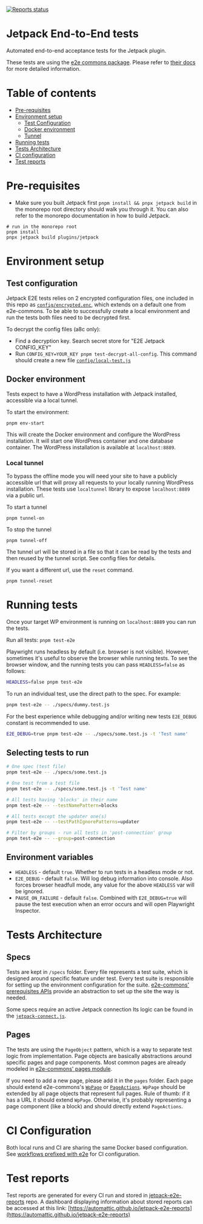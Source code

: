[![Reports status](https://img.shields.io/website?down_color=grey&down_message=Dashboard%20offline&style=for-the-badge&label=E2E%20TEST%20REPORTS&up_color=green&up_message=see%20dashboard&url=https%3A%2F%2Fautomattic.github.io%2Fjetpack-e2e-reports%2F%23%2F)](https://automattic.github.io/jetpack-e2e-reports)

# Jetpack End-to-End tests

Automated end-to-end acceptance tests for the Jetpack plugin.

These tests are using the [e2e commons package](../../../../../tools/e2e-commons). Please refer to [their docs](../../../../../tools/e2e-commons/README.md) for more detailed information.

# Table of contents

- [Pre-requisites](#pre-requisites)
- [Environment setup](#environment-setup)
	- [Test Configuration](#test-configuration)
	- [Docker environment](#docker-environment)
	- [Tunnel](#local-tunnel)
- [Running tests](#running-tests)
- [Tests Architecture](#tests-architecture)
- [CI configuration](#ci-configuration)
- [Test reports](#test-reports)

# Pre-requisites

- Make sure you built Jetpack first `pnpm install && pnpx jetpack build` in the monorepo root directory should walk you through it. You can also refer to the monorepo documentation in how to build Jetpack.

```shell
# run in the monorepo root
pnpm install
pnpx jetpack build plugins/jetpack
```

# Environment setup

## Test configuration

Jetpack E2E tests relies on 2 encrypted configuration files, one included in this repo as [`config/encrypted.enc`](./config/encrypted.enc), which extends on a default one from e2e-commons. To be able to successfully create a local environment and run the tests both files need to be decrypted first.

To decrypt the config files (a8c only):
- Find a decryption key. Search secret store for "E2E Jetpack CONFIG_KEY"
- Run `CONFIG_KEY=YOUR_KEY pnpm test-decrypt-all-config`. This command should create a new file [`config/local-test.js`](./config/local-test.js)

## Docker environment

Tests expect to have a WordPress installation with Jetpack installed, accessible via a local tunnel. 

To start the environment:

```shell
pnpm env-start
```

This will create the Docker environment and configure the WordPress installation. It will start one WordPress container and one database container. The WordPress installation is available at `localhost:8889`.

### Local tunnel

To bypass the offline mode you will need your site to have a publicly accessible url that will proxy all requests to your locally running WordPress installation.
These tests use `localtunnel` library to expose `localhost:8889` via a public url.

To start a tunnel

```
pnpm tunnel-on
```

To stop the tunnel

```
pnpm tunnel-off
```

The tunnel url will be stored in a file so that it can be read by the tests and then reused by the tunnel script. See config files for details. 

If you want a different url, use the `reset` command.

```
pnpm tunnel-reset
```

# Running tests

Once your target WP environment is running on `localhost:8889` you can run the tests.

Run all tests: `pnpm test-e2e`

Playwright runs headless by default (i.e. browser is not visible). However, sometimes it's useful to observe the browser while running tests. To see the browser window, and the running tests you can pass `HEADLESS=false` as follows:

```bash
HEADLESS=false pnpm test-e2e
```

To run an individual test, use the direct path to the spec. For example:

```bash
pnpm test-e2e -- ./specs/dummy.test.js
```

For the best experience while debugging and/or writing new tests `E2E_DEBUG` constant is recommended to use.

```bash
E2E_DEBUG=true pnpm test-e2e -- ./specs/some.test.js -t 'Test name'
```

## Selecting tests to run

```bash
# One spec (test file)
pnpm test-e2e -- ./specs/some.test.js

# One test from a test file
pnpm test-e2e -- ./specs/some.test.js -t 'Test name'

# All tests having 'blocks' in their name
pnpm test-e2e -- --testNamePattern=blocks

# All tests except the updater one(s)
pnpm test-e2e -- --testPathIgnorePatterns=updater

# Filter by groups - run all tests in 'post-connection' group
pnpm test-e2e -- --group=post-connection
```

## Environment variables

- `HEADLESS` - default `true`. Whether to run tests in a headless mode or not.
- `E2E_DEBUG` - default `false`. Will log debug information into console. Also forces browser headfull mode, any value for the above `HEADLESS` var will be ignored.
- `PAUSE_ON_FAILURE` - default `false`. Combined with `E2E_DEBUG=true` will pause the test execution when an error occurs and will open Playwright Inspector.

# Tests Architecture

## Specs

Tests are kept in `/specs` folder. Every file represents a test suite, which is designed around specific feature under test.
Every test suite is responsible for setting up the environment configuration for the suite. [e2e-commons' prerequisites APIs](../../../../../tools/e2e-commons/env/prerequisites.js) provide an abstraction to set up the site the way is needed.

Some specs require an active Jetpack connection
Its logic can be found in the [`jetpack-connect.js`](../../../../../tools/e2e-commons/flows/jetpack-connect.js).

## Pages

The tests are using the `PageObject` pattern, which is a way to separate test logic from implementation. Page objects are basically abstractions around specific pages and page components.
Most common pages are already modeled in [e2e-commons' pages module](../../../../../tools/e2e-commons/pages).

If you need to add a new page, please add it in the `pages` folder.
Each page should extend e2e-commons's [`WpPage`](../../../../../tools/e2e-commons/pages/wp-page.js) or [`PageActions`](../../../../../tools/e2e-commons/pages/page-actions.js).
`WpPage` should be extended by all page objects that represent full pages. Rule of thumb: if it has a URL it should extend `WpPage`. Otherwise, it's probably representing a page component (like a block) and should directly extend `PageActions`.

# CI Configuration

Both local runs and CI are sharing the same Docker based configuration.
See [workflows prefixed with e2e](../../../../../.github/workflows) for CI configuration.

# Test reports

Test reports are generated for every CI run and stored in [jetpack-e2e-reports](https://github.com/Automattic/jetpack-e2e-reports) repo. A dashboard displaying information about stored reports can be accessed at this link: [https://automattic.github.io/jetpack-e2e-reports](https://automattic.github.io/jetpack-e2e-reports)
